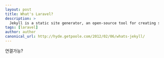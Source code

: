 ```yaml
---
layout: post
title: What's Laravel?
description: >
  Jekyll is a static site generator, an open-source tool for creating simple yet powerful websites of all shapes and sizes.
tags: [laravel]
author: author
canonical_url: http://hyde.getpoole.com/2012/02/06/whats-jekyll/
---
```


연결가능?
